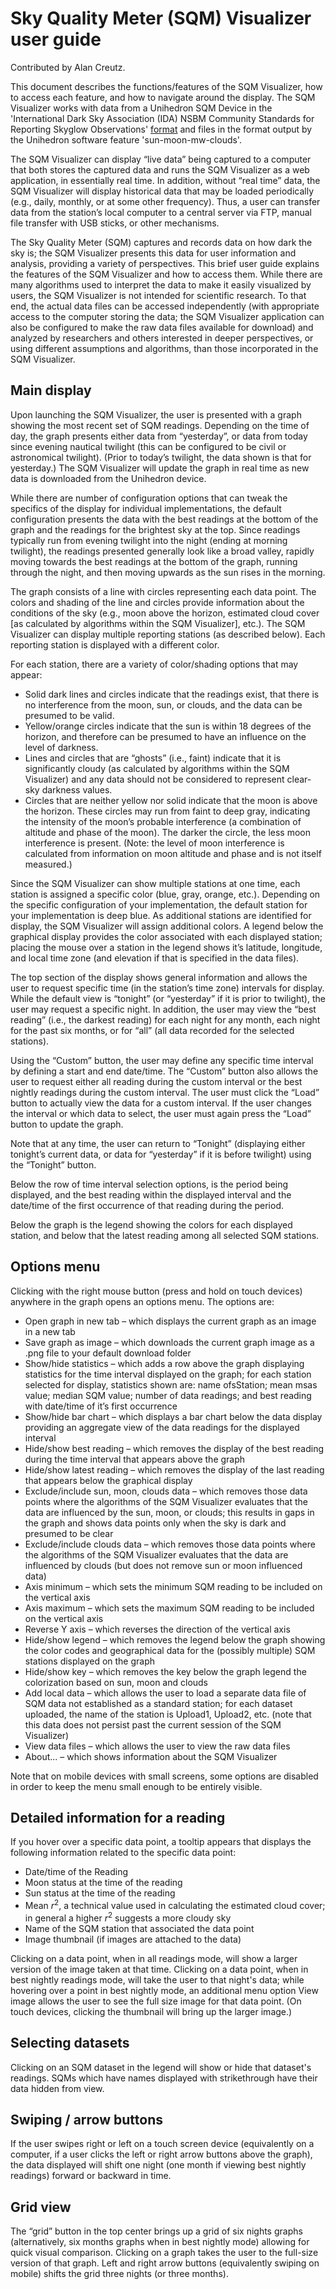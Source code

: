 # Sky Quality Meter (SQM) Visualizer user guide

Contributed by Alan Creutz.

This document describes the functions/features of the SQM Visualizer, how to access each feature, and how to navigate around the display. The SQM Visualizer works with data from a Unihedron SQM Device in the 'International Dark Sky Association (IDA) NSBM Community Standards for Reporting Skyglow Observations' [format](https://darksky.org/app/uploads/bsk-pdf-manager/47_SKYGLOW_DEFINITIONS.PDF) and files in the format output by the Unihedron software feature 'sun-moon-mw-clouds'.

The SQM Visualizer can display “live data” being captured to a computer that both stores the captured data and runs the SQM Visualizer as a web application, in essentially real time.  In addition, without “real time” data, the SQM Visualizer will display historical data that may be loaded periodically (e.g., daily, monthly, or at some other frequency).  Thus, a user can transfer data from the station’s local computer to a central server via FTP, manual file transfer with USB sticks, or other mechanisms.

The Sky Quality Meter (SQM) captures and records data on how dark the sky is; the SQM Visualizer presents this data for user information and analysis, providing a variety of perspectives.  This brief user guide explains the features of the SQM Visualizer and how to access them.  While there are many algorithms used to interpret the data to make it easily visualized by users, the SQM Visualizer is not intended for scientific research.  To that end, the actual data files can be accessed independently (with appropriate access to the computer storing the data; the SQM Visualizer application can also be configured to make the raw data files available for download) and analyzed by researchers and others interested in deeper perspectives, or using different assumptions and algorithms, than those incorporated in the SQM Visualizer.

## Main display

Upon launching the SQM Visualizer, the user is presented with a graph showing the most recent set of SQM readings.  Depending on the time of day, the graph presents either data from “yesterday”, or data from today since evening nautical twilight (this can be configured to be civil or astronomical twilight).  (Prior to today’s twilight, the data shown is that for yesterday.)  The SQM Visualizer will update the graph in real time as new data is downloaded from the Unihedron device.

While there are number of configuration options that can tweak the specifics of the display for individual implementations, the default configuration presents the data with the best readings at the bottom of the graph and the readings for the brightest sky at the top.  Since readings typically run from evening twilight into the night (ending at morning twilight), the readings presented generally look like a broad valley, rapidly moving towards the best readings at the bottom of the graph, running through the night, and then moving upwards as the sun rises in the morning.

The graph consists of a line with circles representing each data point.  The colors and shading of the line and circles provide information about the conditions of the sky (e.g., moon above the horizon, estimated cloud cover [as calculated by algorithms within the SQM Visualizer], etc.).  The SQM Visualizer can display multiple reporting stations (as described below).  Each reporting station is displayed with a different color.

For each station, there are a variety of color/shading options that may appear:

* Solid dark lines and circles indicate that the readings exist, that there is no interference from the moon, sun, or clouds, and the data can be presumed to be valid.
* Yellow/orange circles indicate that the sun is within 18 degrees of the horizon, and therefore can be presumed to have an influence on the level of darkness.
* Lines and circles that are “ghosts” (i.e., faint) indicate that it is significantly cloudy (as calculated by algorithms within the SQM Visualizer) and any data should not be considered to represent clear-sky darkness values.
* Circles that are neither yellow nor solid indicate that the moon is above the horizon.  These circles may run from faint to deep gray, indicating the intensity of the moon’s probable interference (a combination of altitude and phase of the moon).  The darker the circle, the less moon interference is present.  (Note: the level of moon interference is calculated from information on moon altitude and phase and is not itself measured.)

Since the SQM Visualizer can show multiple stations at one time, each station is assigned a specific color (blue, gray, orange, etc.).  Depending on the specific configuration of your implementation, the default station for your implementation is deep blue.  As additional stations are identified for display, the SQM Visualizer will assign additional colors.  A legend below the graphical display provides the color associated with each displayed station; placing the mouse over a station in the legend shows it’s latitude, longitude, and local time zone (and elevation if that is specified in the data files).   

The top section of the display shows general information and allows the user to request specific time (in the station’s time zone) intervals for display.  While the default view is “tonight” (or “yesterday” if it is prior to twilight), the user may request a specific night.  In addition, the user may view the “best reading” (i.e., the darkest reading) for each night for any month, each night for the past six months, or for “all” (all data recorded for the selected stations).   

Using the “Custom” button, the user may define any specific time interval by defining a start and end date/time.  The “Custom” button also allows the user to request either all reading during the custom interval or the best nightly readings during the custom interval.  The user must click the “Load” button to actually view the data for a custom interval.  If the user changes the interval or which data to select, the user must again press the “Load” button to update the graph.

Note that at any time, the user can return to “Tonight” (displaying either tonight’s current data, or data for “yesterday” if it is before twilight) using the “Tonight” button.

Below the row of time interval selection options, is the period being displayed, and the best reading within the displayed interval and the date/time of the first occurrence of that reading during the period.

Below the graph is the legend showing the colors for each displayed station, and below that the latest reading among all selected SQM stations.

## Options menu

Clicking with the right mouse button (press and hold on touch devices) anywhere in the graph opens an options menu.  The options are:

* Open graph in new tab – which displays the current graph as an image in a new tab
* Save graph as image – which downloads the current graph image as a .png file to your default download folder
* Show/hide statistics – which adds a row above the graph displaying statistics for the time interval displayed on the graph; for each station selected for display, statistics shown are: name ofsStation; mean msas value; median SQM value; number of data readings; and best reading with date/time of it’s first occurrence
* Show/hide bar chart – which displays a bar chart below the data display providing an aggregate view of the data readings for the displayed interval
* Hide/show best reading – which removes the display of the best reading during the time interval that appears above the graph
* Hide/show latest reading – which removes the display of the last reading that appears below the graphical display
* Exclude/include sun, moon, clouds data – which removes those data points where the algorithms of the SQM Visualizer evaluates that the data are influenced by the sun, moon, or clouds; this results in gaps in the graph and shows data points only when the sky is dark and presumed to be clear
* Exclude/include clouds data – which removes those data points where the algorithms of the SQM Visualizer evaluates that the data are influenced by clouds (but does not remove sun or moon influenced data)
* Axis minimum – which sets the minimum SQM reading to be included on the vertical axis
* Axis maximum – which sets the maximum SQM reading to be included on the vertical axis
* Reverse Y axis – which reverses the direction of the vertical axis
* Hide/show legend – which removes the legend below the graph showing the color codes and geographical data for the (possibly multiple) SQM stations displayed on the graph
* Hide/show key – which removes the key below the graph legend the colorization based on sun, moon and clouds
* Add local data – which allows the user to load a separate data file of SQM data not established as a standard station; for each dataset uploaded, the name of the station is Upload1, Upload2, etc.  (note that this data does not persist past the current session of the SQM Visualizer)
* View data files – which allows the user to view the raw data files
* About... – which shows information about the SQM Visualizer

Note that on mobile devices with small screens, some options are disabled in order to keep the menu small enough to be entirely visible.

## Detailed information for a reading

If you hover over a specific data point, a tooltip appears that displays the following information related to the specific data point:

* Date/time of the Reading
* Moon status at the time of the reading
* Sun status at the time of the reading
* Mean $r^2$, a technical value used in calculating the estimated cloud cover; in general a higher $r^2$ suggests a more cloudy sky
* Name of the SQM station that associated the data point
* Image thumbnail (if images are attached to the data)

Clicking on a data point, when in all readings mode, will show a larger version of the image taken at that time.  Clicking on a data point, when in best nightly readings mode, will take the user to that night's data; while hovering over a point in best nightly mode, an additional menu option View image allows the user to see the full size image for that data point.  (On touch devices, clicking the thumbnail will bring up the larger image.)

## Selecting datasets

Clicking on an SQM dataset in the legend will show or hide that dataset's readings.  SQMs which have names displayed with strikethrough have their data hidden from view.

## Swiping / arrow buttons

If the user swipes right or left on a touch screen device (equivalently on a computer, if a user clicks the left or right arrow buttons above the graph), the data displayed will shift one night (one month if viewing best nightly readings) forward or backward in time.

## Grid view

The “grid” button in the top center brings up a grid of six nights graphs (alternatively, six months graphs when in best nightly mode) allowing for quick visual comparison.  Clicking on a graph takes the user to the full-size version of that graph.  Left and right arrow buttons (equivalently swiping on mobile) shifts the grid three nights (or three months).
